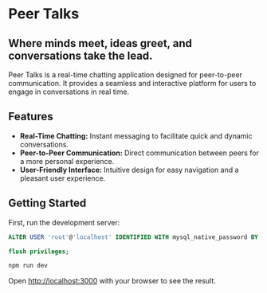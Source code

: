 # Peer Talks
## Where minds meet, ideas greet, and conversations take the lead.

Peer Talks is a real-time chatting application designed for peer-to-peer communication. It provides a seamless and interactive platform for users to engage in conversations in real time.

## Features

- **Real-Time Chatting:** Instant messaging to facilitate quick and dynamic conversations.
- **Peer-to-Peer Communication:** Direct communication between peers for a more personal experience.
- **User-Friendly Interface:** Intuitive design for easy navigation and a pleasant user experience.

## Getting Started

First, run the development server:

```sql
ALTER USER 'root'@'localhost' IDENTIFIED WITH mysql_native_password BY 'password';

flush privileges;
```

```bash
npm run dev
```

Open [http://localhost:3000](http://localhost:3000) with your browser to see the result.

